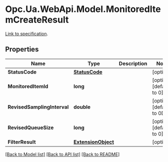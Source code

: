 # Opc.Ua.WebApi.Model.MonitoredItemCreateResult
[Link to specification](https://reference.opcfoundation.org/v105/Core/docs/Part4/5.13.2/#5.13.2.2).

## Properties

Name | Type | Description | Notes
------------ | ------------- | ------------- | -------------
**StatusCode** | [**StatusCode**](StatusCode.md) |  | [optional] 
**MonitoredItemId** | **long** |  | [optional] [default to 0]
**RevisedSamplingInterval** | **double** |  | [optional] [default to 0D]
**RevisedQueueSize** | **long** |  | [optional] [default to 0]
**FilterResult** | [**ExtensionObject**](ExtensionObject.md) |  | [optional] 

[[Back to Model list]](../README.md#documentation-for-models) [[Back to API list]](../README.md#documentation-for-api-endpoints) [[Back to README]](../README.md)


